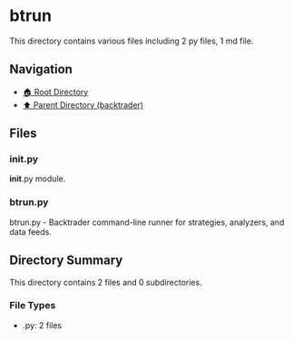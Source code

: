 # btrun

This directory contains various files including 2 py files, 1 md file.

## Navigation

* [🏠 Root Directory](/backtrader/btrun/../backtrader/btrun/..README.md)
* [⬆️ Parent Directory (backtrader)](../README.md)

## Files

### __init__.py

__init__.py module.

### btrun.py

btrun.py - Backtrader command-line runner for strategies, analyzers, and data feeds.

## Directory Summary

This directory contains 2 files and 0 subdirectories.

### File Types

* .py: 2 files
